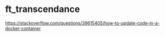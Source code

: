 # ft_transcendance
https://stackoverflow.com/questions/39615405/how-to-update-code-in-a-docker-container
